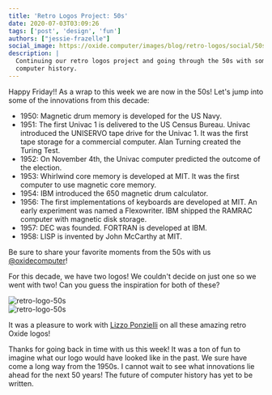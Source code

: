 ```yaml
---
title: 'Retro Logos Project: 50s'
date: 2020-07-03T03:09:26
tags: ['post', 'design', 'fun']
authors: ["jessie-frazelle"]
social_image: https://oxide.computer/images/blog/retro-logos/social/50s-combined.png
description: |
  Continuing our retro logos project and going through the 50s with some fun
  computer history.
---
```


Happy Friday!! As a wrap to this week we are now in the 50s! 
Let's jump into some of the innovations from this decade: 

- 1950: Magnetic drum memory is developed for the US Navy.
- 1951: The first Univac 1 is delivered to the US Census Bureau. Univac
    introduced the UNISERVO tape drive for the Univac 1. It was the first tape
    storage for a commercial computer. Alan Turning created the Turing Test.
- 1952: On November 4th, the Univac computer predicted the outcome of the
    election.
- 1953: Whirlwind core memory is developed at MIT. It was the first computer to
    use magnetic core memory.
- 1954: IBM introduced the 650 magnetic drum calculator.
- 1956: The first implementations of keyboards are developed at MIT. An early
    experiment was named a Flexowriter. IBM shipped the RAMRAC computer with
    magnetic disk storage.
- 1957: DEC was founded. FORTRAN is developed at IBM. 
- 1958: LISP is invented by John McCarthy at MIT.

Be sure to share your favorite moments from the 50s with us 
[@oxidecomputer](https://twitter.com/oxidecomputer)!

For this decade, we have two logos! We couldn't decide on just one so we went
with two! Can you guess the inspiration for both of these?

<div class="my-8 border-4 border-oxide-green">
  <picture>
    <source srcset="/images/blog/retro-logos/50s-narrow.png" media="(max-width: 767px)">
    <img src="/images/blog/retro-logos/50s.png" alt="retro-logo-50s" />
  </picture>
</div>


<div class="my-8 border-4 border-oxide-green">
  <picture>
    <source srcset="/images/blog/retro-logos/50s-alt-narrow.png" media="(max-width: 767px)">
    <img src="/images/blog/retro-logos/50s-alt.png" alt="retro-logo-50s" />
  </picture>
</div>

It was a pleasure to work with [Lizzo Ponzielli](https://www.instagram.com/lizzoart/) 
on all these amazing retro Oxide logos! 

Thanks for going back in time with us this week! It was a ton of fun to imagine 
what our logo would have looked like in the past. We sure have come a long way
from the 1950s. I cannot wait to see what innovations lie ahead for the next 50
years! The future of computer history has yet to be written.
